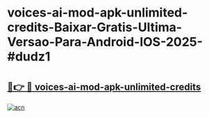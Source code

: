 # voices-ai-mod-apk-unlimited-credits-Baixar-Gratis-Ultima-Versao-Para-Android-IOS-2025-#dudz1

# <h2><a href="https://ainizakaria.my?title=voices-ai-mod-apk-unlimited-credits&ref=25M">🔗👉 🔴 voices-ai-mod-apk-unlimited-credits</a></h2>

[![acn](https://github.com/user-attachments/assets/0f9c940e-d8b0-45ae-aac7-cd30a18b3e1c)](https://ainizakaria.my?title=voices-ai-mod-apk-unlimited-credits&ref=25M)

